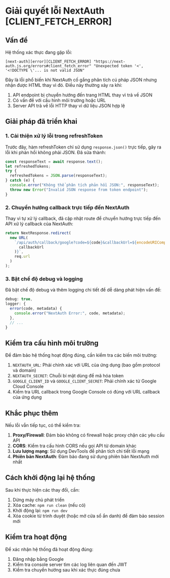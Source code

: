 # Giải quyết lỗi NextAuth [CLIENT_FETCH_ERROR]

## Vấn đề

Hệ thống xác thực đang gặp lỗi:

```
[next-auth][error][CLIENT_FETCH_ERROR] "https://next-auth.js.org/errors#client_fetch_error" "Unexpected token '<', '<!DOCTYPE \'... is not valid JSON"
```

Đây là lỗi phổ biến khi NextAuth cố gắng phân tích cú pháp JSON nhưng nhận được HTML thay vì đó. Điều này thường xảy ra khi:

1. API endpoint bị chuyển hướng đến trang HTML thay vì trả về JSON
2. Có vấn đề với cấu hình môi trường hoặc URL
3. Server API trả về lỗi HTTP thay vì dữ liệu JSON hợp lệ

## Giải pháp đã triển khai

### 1. Cải thiện xử lý lỗi trong refreshToken

Trước đây, hàm refreshToken chỉ sử dụng `response.json()` trực tiếp, gây ra lỗi khi phản hồi không phải JSON. Đã sửa thành:

```typescript
const responseText = await response.text();
let refreshedTokens;
try {
  refreshedTokens = JSON.parse(responseText);
} catch (e) {
  console.error("Không thể phân tích phản hồi JSON:", responseText);
  throw new Error("Invalid JSON response from token endpoint");
}
```

### 2. Chuyển hướng callback trực tiếp đến NextAuth

Thay vì tự xử lý callback, đã cập nhật route để chuyển hướng trực tiếp đến API xử lý callback của NextAuth:

```typescript
return NextResponse.redirect(
  new URL(
    `/api/auth/callback/google?code=${code}&callbackUrl=${encodeURIComponent(
      callbackUrl
    )}`,
    req.url
  )
);
```

### 3. Bật chế độ debug và logging

Đã bật chế độ debug và thêm logging chi tiết để dễ dàng phát hiện vấn đề:

```typescript
debug: true,
logger: {
  error(code, metadata) {
    console.error("NextAuth Error:", code, metadata);
  },
  // ...
}
```

## Kiểm tra cấu hình môi trường

Để đảm bảo hệ thống hoạt động đúng, cần kiểm tra các biến môi trường:

1. `NEXTAUTH_URL`: Phải chính xác với URL của ứng dụng (bao gồm protocol và domain)
2. `NEXTAUTH_SECRET`: Chuỗi bí mật dùng để mã hóa token
3. `GOOGLE_CLIENT_ID` và `GOOGLE_CLIENT_SECRET`: Phải chính xác từ Google Cloud Console
4. Kiểm tra URL callback trong Google Console có đúng với URL callback của ứng dụng

## Khắc phục thêm

Nếu lỗi vẫn tiếp tục, có thể kiểm tra:

1. **Proxy/Firewall**: Đảm bảo không có firewall hoặc proxy chặn các yêu cầu API
2. **CORS**: Kiểm tra cấu hình CORS nếu gọi API từ domain khác
3. **Lưu lượng mạng**: Sử dụng DevTools để phân tích chi tiết lỗi mạng
4. **Phiên bản NextAuth**: Đảm bảo đang sử dụng phiên bản NextAuth mới nhất

## Cách khởi động lại hệ thống

Sau khi thực hiện các thay đổi, cần:

1. Dừng máy chủ phát triển
2. Xóa cache: `npm run clean` (nếu có)
3. Khởi động lại: `npm run dev`
4. Xóa cookie từ trình duyệt (hoặc mở cửa sổ ẩn danh) để đảm bảo session mới

## Kiểm tra hoạt động

Để xác nhận hệ thống đã hoạt động đúng:

1. Đăng nhập bằng Google
2. Kiểm tra console server tìm các log liên quan đến JWT
3. Kiểm tra chuyển hướng sau khi xác thực đúng chưa
